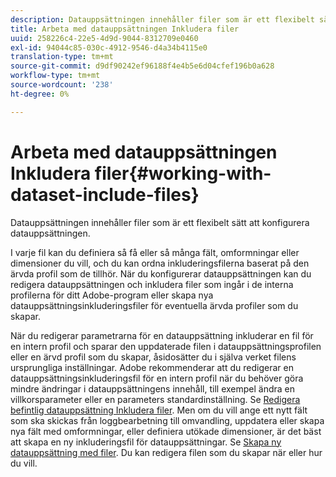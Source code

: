 ```yaml
---
description: Datauppsättningen innehåller filer som är ett flexibelt sätt att konfigurera datauppsättningen.
title: Arbeta med datauppsättningen Inkludera filer
uuid: 258226c4-22e5-4d9d-9044-8312709e0460
exl-id: 94044c85-030c-4912-9546-d4a34b4115e0
translation-type: tm+mt
source-git-commit: d9df90242ef96188f4e4b5e6d04cfef196b0a628
workflow-type: tm+mt
source-wordcount: '238'
ht-degree: 0%

---
```


# Arbeta med datauppsättningen Inkludera filer{#working-with-dataset-include-files}

Datauppsättningen innehåller filer som är ett flexibelt sätt att konfigurera datauppsättningen.

I varje fil kan du definiera så få eller så många fält, omformningar eller dimensioner du vill, och du kan ordna inkluderingsfilerna baserat på den ärvda profil som de tillhör. När du konfigurerar datauppsättningen kan du redigera datauppsättningen och inkludera filer som ingår i de interna profilerna för ditt Adobe-program eller skapa nya datauppsättningsinkluderingsfiler för eventuella ärvda profiler som du skapar.

När du redigerar parametrarna för en datauppsättning inkluderar en fil för en intern profil och sparar den uppdaterade filen i datauppsättningsprofilen eller en ärvd profil som du skapar, åsidosätter du i själva verket filens ursprungliga inställningar. Adobe rekommenderar att du redigerar en datauppsättningsinkluderingsfil för en intern profil när du behöver göra mindre ändringar i datauppsättningens innehåll, till exempel ändra en villkorsparameter eller en parameters standardinställning. Se [Redigera befintlig datauppsättning Inkludera filer](../../../../home/c-dataset-const-proc/c-dataset-inc-files/c-work-dataset-inc-files/t-edit-ex-dataset-inc-files.md#task-456c04e38ebc425fb35677a6bb6aa077). Men om du vill ange ett nytt fält som ska skickas från loggbearbetning till omvandling, uppdatera eller skapa nya fält med omformningar, eller definiera utökade dimensioner, är det bäst att skapa en ny inkluderingsfil för datauppsättningar. Se [Skapa ny datauppsättning med filer](../../../../home/c-dataset-const-proc/c-dataset-inc-files/c-work-dataset-inc-files/t-create-new-dataset-inc-files.md#task-b29f30605c374a6ca747ac843337b06e). Du kan redigera filen som du skapar när eller hur du vill.
